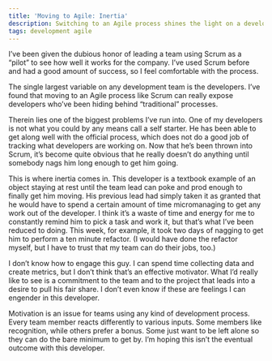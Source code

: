 ```yaml
---
title: 'Moving to Agile: Inertia'
description: Switching to an Agile process shines the light on a developer who has been successfully hiding his lack of work, but what can I do to change his behavior?
tags: development agile
---
```


I’ve been given the dubious honor of leading a team using Scrum as a “pilot” to see how well it works for the company. I’ve used Scrum before and had a good amount of success, so I feel comfortable with the process.

The single largest variable on any development team is the developers. I’ve found that moving to an Agile process like Scrum can really expose developers who’ve been hiding behind “traditional” processes.

Therein lies one of the biggest problems I’ve run into. One of my developers is not what you could by any means call a self starter. He has been able to get along well with the official process, which does not do a good job of tracking what developers are working on. Now that he’s been thrown into Scrum, it’s become quite obvious that he really doesn’t do anything until somebody nags him long enough to get him going.

This is where inertia comes in. This developer is a textbook example of an object staying at rest until the team lead can poke and prod enough to finally get him moving. His previous lead had simply taken it as granted that he would have to spend a certain amount of time micromanaging to get any work out of the developer. I think it’s a waste of time and energy for me to constantly remind him to pick a task and work it, but that’s what I’ve been reduced to doing. This week, for example, it took two days of nagging to get him to perform a ten minute refactor. (I would have done the refactor myself, but I have to trust that my team can do their jobs, too.)

I don’t know how to engage this guy. I can spend time collecting data and create metrics, but I don’t think that’s an effective motivator. What I’d really like to see is a commitment to the team and to the project that leads into a desire to pull his fair share. I don’t even know if these are feelings I can engender in this developer.

Motivation is an issue for teams using any kind of development process. Every team member reacts differently to various inputs. Some members like recognition, while others prefer a bonus. Some just want to be left alone so they can do the bare minimum to get by. I’m hoping this isn’t the eventual outcome with this developer.
